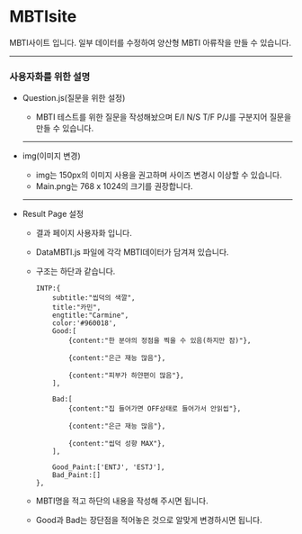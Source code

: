 # MBTIsite

MBTI사이트 입니다.
일부 데이터를 수정하여 양산형 MBTI 아류작을 만들 수 있습니다.

------------

### 사용자화를 위한 설명

- Question.js(질문을 위한 설정)
  - MBTI 테스트를 위한 질문을 작성해놨으며 E/I N/S T/F P/J를 구분지어 질문을 만들 수 있습니다.
  
  ------------

  
- img(이미지 변경)
  - img는 150px의 이미지 사용을 권고하며 사이즈 변경시 이상할 수 있습니다.
  - Main.png는 768 x 1024의 크기를 권장합니다.
  ------------
  
  
- Result Page 설정
  - 결과 페이지 사용자화 입니다.
  - DataMBTI.js 파일에 각각 MBTI데이터가 담겨져 있습니다.
  - 구조는 하단과 같습니다.
  
        INTP:{
            subtitle:"씹덕의 색깔",
            title:"카민",
            engtitle:"Carmine",
            color:'#960018',
            Good:[
                {content:"한 분야의 정점을 찍을 수 있음(하지만 잠)"},

                {content:"은근 재능 많음"},

                {content:"피부가 하얀편이 많음"},
            ],

            Bad:[
                {content:"집 들어가면 OFF상태로 들어가서 안읽씹"},

                {content:"은근 재능 많음"},

                {content:"씹덕 성향 MAX"},
            ],

            Good_Paint:['ENTJ', 'ESTJ'],
            Bad_Paint:[]
        },
  - MBTI명을 적고 하단의 내용을 작성해 주시면 됩니다.
  - Good과 Bad는 장단점을 적어놓은 것으로 알맞게 변경하시면 됩니다.
